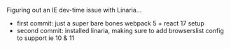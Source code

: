 Figuring out an IE dev-time issue with Linaria...

- first commit: just a super bare bones webpack 5 + react 17 setup
- second commit: installed linaria, making sure to add browserslist config to support ie 10 & 11
